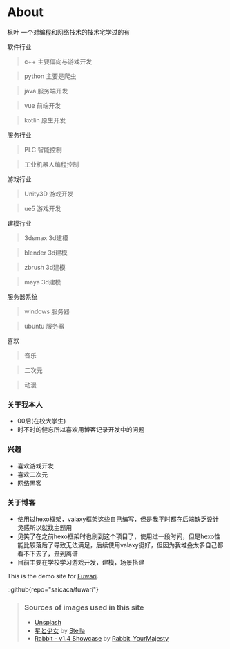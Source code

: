 # About
枫叶
一个对编程和网络技术的技术宅学过的有

软件行业
> c++ 主要偏向与游戏开发

> python 主要是爬虫

> java 服务端开发

> vue 前端开发

> kotlin 原生开发

服务行业
> PLC 智能控制

> 工业机器人编程控制

游戏行业
> Unity3D 游戏开发

> ue5 游戏开发

建模行业
> 3dsmax 3d建模

> blender 3d建模

> zbrush 3d建模

> maya 3d建模

服务器系统
> windows 服务器

> ubuntu 服务器

喜欢
> 音乐

> 二次元

> 动漫

### 关于我本人
- 00后(在校大学生)
- 时不时的健忘所以喜欢用博客记录开发中的问题
### 兴趣
- 喜欢游戏开发
- 喜欢二次元
- 网络黑客
### 关于博客
- 使用过hexo框架，valaxy框架这些自己编写，但是我平时都在后端缺乏设计灵感所以就找主题用
- 见笑了在之前hexo框架时也刷到这个项目了，使用过一段时间，但是hexo性能比较落后了导致无法满足，后续使用valaxy挺好，但因为我堆叠太多自己都看不下去了，丑到离谱
- 目前主要在学校学习游戏开发，建模，场景搭建

This is the demo site for [Fuwari](https://github.com/saicaca/fuwari).

::github{repo="saicaca/fuwari"}

> ### Sources of images used in this site
> - [Unsplash](https://unsplash.com/)
> - [星と少女](https://www.pixiv.net/artworks/108916539) by [Stella](https://www.pixiv.net/users/93273965)
> - [Rabbit - v1.4 Showcase](https://civitai.com/posts/586908) by [Rabbit_YourMajesty](https://civitai.com/user/Rabbit_YourMajesty)